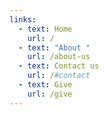 ```yaml
---
links:
  - text: Home
    url: /
  - text: "About "
    url: /about-us
  - text: Contact us
    url: /#contact
  - text: Give
    url: /give
---
```

